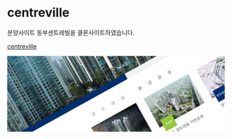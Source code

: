 # centreville
분양사이트 동부센트레빌을 클론사이트하였습니다.


[centreville](https://yellrim.github.io/centreville/)

![센트레빌 이미지](https://github.com/yellrim/centreville/blob/main/README.png)
